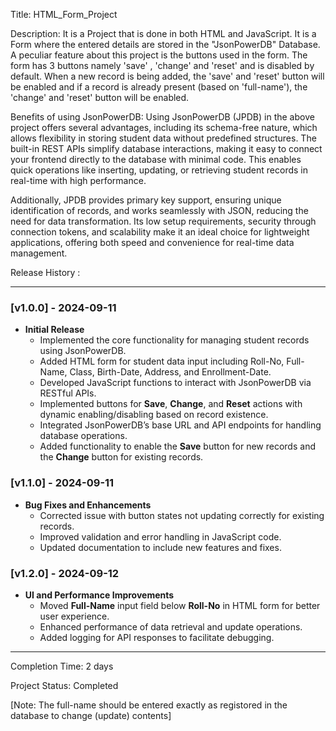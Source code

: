 Title: HTML_Form_Project

Description: It is a Project that is done in both HTML and JavaScript. It is a Form where the entered details are stored in the "JsonPowerDB" Database. A peculiar feature about this project is the buttons used in the form. The form has 3 buttons namely 'save' , 'change' and 'reset' and is disabled by default. When a new record is being added, the 'save' and 'reset' button will be enabled and if a record is already present (based on 'full-name'), the 'change' and 'reset' button will be enabled.

Benefits of using JsonPowerDB: Using JsonPowerDB (JPDB) in the above project offers several advantages, including its schema-free nature, which allows flexibility in storing student data without predefined structures. The built-in REST APIs simplify database interactions, making it easy to connect your frontend directly to the database with minimal code. This enables quick operations like inserting, updating, or retrieving student records in real-time with high performance.

Additionally, JPDB provides primary key support, ensuring unique identification of records, and works seamlessly with JSON, reducing the need for data transformation. Its low setup requirements, security through connection tokens, and scalability make it an ideal choice for lightweight applications, offering both speed and convenience for real-time data management.

Release History :

---

### [v1.0.0] - 2024-09-11
- **Initial Release**
  - Implemented the core functionality for managing student records using JsonPowerDB.
  - Added HTML form for student data input including Roll-No, Full-Name, Class, Birth-Date, Address, and Enrollment-Date.
  - Developed JavaScript functions to interact with JsonPowerDB via RESTful APIs.
  - Implemented buttons for **Save**, **Change**, and **Reset** actions with dynamic enabling/disabling based on record existence.
  - Integrated JsonPowerDB’s base URL and API endpoints for handling database operations.
  - Added functionality to enable the **Save** button for new records and the **Change** button for existing records.

### [v1.1.0] - 2024-09-11
- **Bug Fixes and Enhancements**
  - Corrected issue with button states not updating correctly for existing records.
  - Improved validation and error handling in JavaScript code.
  - Updated documentation to include new features and fixes.

### [v1.2.0] - 2024-09-12
- **UI and Performance Improvements**
  - Moved **Full-Name** input field below **Roll-No** in HTML form for better user experience.
  - Enhanced performance of data retrieval and update operations.
  - Added logging for API responses to facilitate debugging.

---

Completion Time: 2 days

Project Status: Completed

[Note: The full-name should be entered exactly as registored in the database to change (update) contents]
